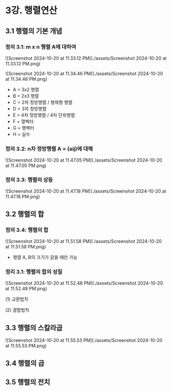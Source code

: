 # 3강. 행렬연산

## 3.1 행렬의 기본 개념

### 정의 3.1: m x n 행렬 A에 대하여

![Screenshot 2024-10-20 at 11.33.12 PM](./assets/Screenshot 2024-10-20 at 11.33.12 PM.png)

![Screenshot 2024-10-20 at 11.34.46 PM](./assets/Screenshot 2024-10-20 at 11.34.46 PM.png)

- A = 3x2 행렬
- B = 2x3 행렬
- C = 2차 정방행렬 / 행제형 행렬
- D = 3차 정방행렬
- E = 4차 정방행렬 / 4차 단위행렬
- F = 열벡터
- G = 행벡터
- H = 실수



### 정의 3.2: n차 정방행렬 A = (aij)에 대해

![Screenshot 2024-10-20 at 11.47.05 PM](./assets/Screenshot 2024-10-20 at 11.47.05 PM.png)



### 정의 3.3: 행렬의 상등

![Screenshot 2024-10-20 at 11.47.18 PM](./assets/Screenshot 2024-10-20 at 11.47.18 PM.png)



## 3.2 행렬의 합

### 정의 3.4: 행렬의 합

![Screenshot 2024-10-20 at 11.51.58 PM](./assets/Screenshot 2024-10-20 at 11.51.58 PM.png)

- 행렬 A, B의 크기가 같을 때만 가능



### 정리 3.1: 행렬의 합의 성질

![Screenshot 2024-10-20 at 11.52.48 PM](./assets/Screenshot 2024-10-20 at 11.52.48 PM.png)

(1) 교환법칙

(2) 결합법칙





## 3.3 행렬의 스칼라곱

![Screenshot 2024-10-20 at 11.55.53 PM](./assets/Screenshot 2024-10-20 at 11.55.53 PM.png)

## 3.4 행렬의 곱



## 3.5 행렬의 전치

